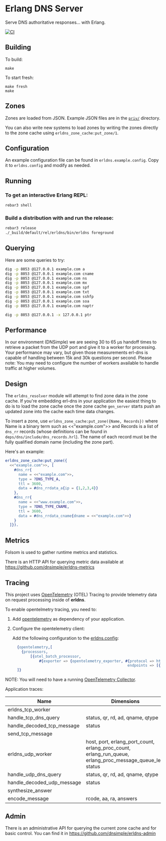 # Erlang DNS Server

Serve DNS authoritative responses… with Erlang.

[![CI](https://github.com/dnsimple/erldns/actions/workflows/ci.yml/badge.svg)](https://github.com/dnsimple/erldns/actions/workflows/ci.yml)

## Building

To build:

```shell
make
```

To start fresh:

```shell
make fresh
make
```

## Zones

Zones are loaded from JSON. Example JSON files are in the [`priv/`](./priv/) directory.

You can also write new systems to load zones by writing the zones directly to the zone cache using `erldns_zone_cache:put_zone/1`.

## Configuration

An example configuration file can be found in `erldns.example.config`. Copy it to `erldns.config` and modify as needed.

## Running

### To get an interactive Erlang REPL:

```bash
rebar3 shell
```

### Build a distribution with and run the release:

```bash
rebar3 release
./_build/default/rel/erldns/bin/erldns foreground
```

## Querying

Here are some queries to try:

```bash
dig -p 8053 @127.0.0.1 example.com a
dig -p 8053 @127.0.0.1 example.com cname
dig -p 8053 @127.0.0.1 example.com ns
dig -p 8053 @127.0.0.1 example.com mx
dig -p 8053 @127.0.0.1 example.com spf
dig -p 8053 @127.0.0.1 example.com txt
dig -p 8053 @127.0.0.1 example.com sshfp
dig -p 8053 @127.0.0.1 example.com soa
dig -p 8053 @127.0.0.1 example.com naptr

dig -p 8053 @127.0.0.1 -x 127.0.0.1 ptr
```

## Performance

In our environment (DNSimple) we are seeing 30 to 65 µs handoff times to retrieve a packet from the UDP port and give it to a worker for processing. Your performance may vary, but given those measurements erl-dns is capable of handling between 15k and 30k questions per second. Please note: You may need to configure the number of workers available to handle traffic at higher volumes.

## Design

The `erldns_resolver` module will attempt to find zone data in the zone cache. If you're embedding erl-dns in your application the easiest thing to do is to load the zone cache once the zone cache `gen_server` starts push an updated zone into the cache each time data changes.

To insert a zone, use `erldns_zone_cache:put_zone({Name, Records})` where Name is a binary term such as <<"example.com">> and Records is a list of `dns_rr` records (whose definitions can be found in `deps/dns/include/dns_records.hrl`). The name of each record must be the fully qualified domain name (including the zone part).

Here's an example:

```erlang
erldns_zone_cache:put_zone({
  <<"example.com">>, [
    #dns_rr{
      name = <<"example.com">>,
      type = ?DNS_TYPE_A,
      ttl = 3600,
      data = #dns_rrdata_a{ip = {1,2,3,4}}
    },
    #dns_rr{
      name = <<"www.example.com">>,
      type = ?DNS_TYPE_CNAME,
      ttl = 3600,
      data = #dns_rrdata_cname{dname = <<"example.com">>}
    }
  ]}).
```

## Metrics

Folsom is used to gather runtime metrics and statistics.

There is an HTTP API for querying metric data available at https://github.com/dnsimple/erldns-metrics

## Tracing

This project uses [OpenTelemetry](https://opentelemetry.io/docs/erlang/) (OTEL) Tracing to provide telemetry data on request processing inside of **erldns**.

To enable opentelmetry tracing, you need to:

1. Add [opentelemetry](https://github.com/open-telemetry/opentelemetry-erlang#including-in-release) as dependency of your application.
2. Configure the opentelemetry client:

   Add the following configuration to the [erldns.config](erldns.config.example):

   ```erlang
     {opentelemetry,[
       {processors,
           [{otel_batch_processor,
               #{exporter => {opentelemetry_exporter, #{protocol => http_protobuf,
                                                       endpoints => [{http, "127.0.0.1", 55681, []}]}}}}]}
     ]}
   ```

  NOTE: You will need to have a running [OpenTelemetry Collector](https://github.com/open-telemetry/opentelemetry-collector-contrib).

Application traces:

| Name                       | Dimensions                                                                                                |
| -------------------------- | --------------------------------------------------------------------------------------------------------- |
| erldns_tcp_worker          |                                                                                                           |
| handle_tcp_dns_query       | status, qr, rd, ad, qname, qtype                                                                          |
| handle_decoded_tcp_message | status                                                                                                    |
| send_tcp_message           |                                                                                                           |
| erldns_udp_worker          | host, port, erlang_port_count, erlang_proc_count, erlang_run_queue, erlang_proc_message_queue_len, status |
| handle_udp_dns_query       | status, qr, rd, ad, qname, qtype                                                                          |
| handle_decoded_udp_message | status                                                                                                    |
| synthesize_answer          |                                                                                                           |
| encode_message             | rcode, aa, ra, answers                                                                                    |

## Admin

There is an administrative API for querying the current zone cache and for basic control. You can find it in https://github.com/dnsimple/erldns-admin
